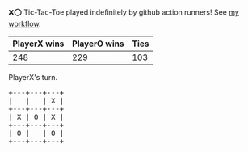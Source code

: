 :x::o: Tic-Tac-Toe played indefinitely by github action runners! See [my workflow](.github/workflows/play.yaml).

|PlayerX wins|PlayerO wins|Ties|
|-|-|-|
|248|229|103|

PlayerX's turn.

<pre>
+---+---+---+
|   |   | X |
+---+---+---+
| X | O | X |
+---+---+---+
| O |   | O |
+---+---+---+
</pre>